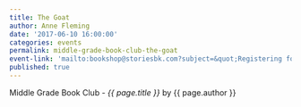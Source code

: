 ```yaml
---
title: The Goat
author: Anne Fleming
date: '2017-06-10 16:00:00'
categories: events
permalink: middle-grade-book-club-the-goat
event-link: 'mailto:bookshop@storiesbk.com?subject=&quot;Registering for 6/10 Middle Reader Book Club&quot;'
published: true
---
```

Middle Grade Book Club - *{{ page.title }}* by {{ page.author }}

